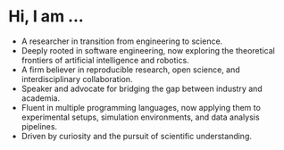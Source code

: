 # Hi, I am ...

- A researcher in transition from engineering to science.  
- Deeply rooted in software engineering, now exploring the theoretical frontiers of artificial intelligence and robotics.  
- A firm believer in reproducible research, open science, and interdisciplinary collaboration.  
- Speaker and advocate for bridging the gap between industry and academia.  
- Fluent in multiple programming languages, now applying them to experimental setups, simulation environments, and data analysis pipelines.  
- Driven by curiosity and the pursuit of scientific understanding.


<!-- <img align="right" src="https://github-readme-stats.vercel.app/api/?username=joelibaceta&theme=dark" />
<img align="left" src="https://github-readme-stats.vercel.app/api/top-langs/?username=anuraghazra&theme=dark" /> -->

<!-- <p align="center" ><img src="https://github-readme-stats.vercel.app/api?username=joelibaceta&count_private=true&show_icons=true&&theme=algolia&include_all_commits=true" width="400"></p> -->
